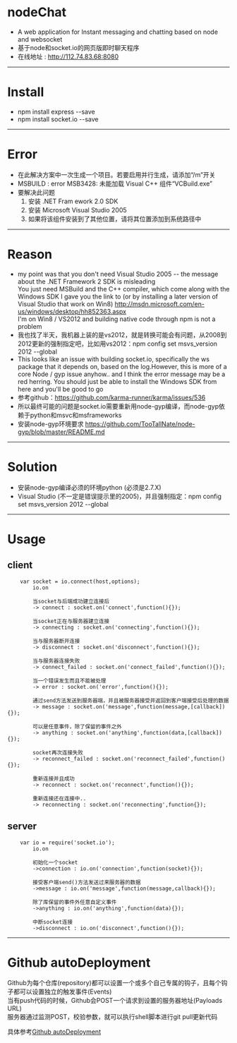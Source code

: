 # nodeChat  

 - A web application for  Instant messaging and chatting  based on node and websocket  
 - 基于node和socket.io的网页版即时聊天程序  
 - 在线地址 : http://112.74.83.68:8080

---

# Install  

 - npm install express --save  
 - npm install socket.io --save  

---

# Error  

 - 在此解决方案中一次生成一个项目。若要启用并行生成，请添加“/m”开关  
 - MSBUILD : error MSB3428: 未能加载 Visual C++ 组件“VCBuild.exe”  
 - 要解决此问题<br />
	1) 安装 .NET Fram ework 2.0 SDK  
	2) 安装 Microsoft Visual Studio 2005   
	3) 如果将该组件安装到了其他位置，请将其位置添加到系统路径中  

---

# Reason    

 - my point was that you don't need Visual Studio 2005 -- the message about the .NET Framework 2 SDK is misleading  
   You just need MSBuild and the C++ compiler, which come along with the Windows SDK I gave you the link to (or by installing a later version of Visual Studio that work on Win8) http://msdn.microsoft.com/en-us/windows/desktop/hh852363.aspx  
   I'm on Win8 / VS2012 and building native code through npm is not a problem  
 - 我也找了半天，我机器上装的是vs2012，就是转换可能会有问题，从2008到2012更新的强制指定吧，比如用vs2012：npm config set msvs_version 2012 --global  
 - This looks like an issue with building socket.io, specifically the ws package that it depends on, based on the log.However, this is more of a core Node / gyp issue anyhow.. and I think the error message may be a red herring. You should just be able to install the Windows SDK from here and you'll be good to go  
 - 参考github：https://github.com/karma-runner/karma/issues/536  
 - 所以最终可能的问题是socket.io需要重新用node-gyp编译，而node-gyp依赖于python和msvc和msframeworks  
 - 安装node-gyp环境要求 https://github.com/TooTallNate/node-gyp/blob/master/README.md  

---

# Solution  

 - 安装node-gyp编译必须的环境python (必须是2.7.X)  
 - Visual Studio (不一定是错误提示里的2005)，并且强制指定：npm config set msvs_version 2012 --global  

---

# Usage  

## client  

		var socket = io.connect(host,options);
			io.on

			当socket与后端成功建立连接后
			-> connect : socket.on('connect',function(){});

			当socket正在与服务器建立连接
			-> connecting : socket.on('connecting',function(){});

			当与服务器断开连接
			-> disconnect : socket.on('disconnect',function(){});

			当与服务器连接失败
			-> connect_failed : socket.on('connect_failed',function(){});

			当一个错误发生而且不能被处理
			-> error : socket.on('error',function(){});

			通过send方法发送到服务器端，并且被服务器接受并返回到客户端接受后处理的数据
			-> message : socket.on('message',function(message,[callback]){});

			可以是任意事件，除了保留的事件之外
			-> anything : socket.on('anything',function(data,[callback]){});

			socket再次连接失败
			-> reconnect_failed : socket.on('reconnect_failed',function(){});

			重新连接并且成功
			-> reconnect : socket.on('reconnect',function(){});

			重新连接还在连接中..
			-> reconnecting : socket.on('reconnecting',function{});

 

## server  

		var io = require('socket.io');
			io.on

			初始化一个socket
			->connection : io.on('connection',function(socket){});

			接受客户端send()方法发送过来服务器的数据
			->message : io.on('message',function(message,callback){});

			除了库保留的事件外任意自定义事件
			->anything : io.on('anything',function(data){});

			中断socket连接
			->disconnect : io.on('disconnect',function(){});

---

# Github autoDeployment  

Github为每个仓库(repository)都可以设置一个或多个自己专属的钩子，且每个钩子都可以设置独立的触发事件(Events)  
当有push代码的时候，Github会POST一个请求到设置的服务器地址(Payloads URL)  
服务器通过监测POST，校验参数，就可以执行shell脚本进行git pull更新代码  

具体参考[Github autoDeployment](https://github.com/willworks/autoDeployment)